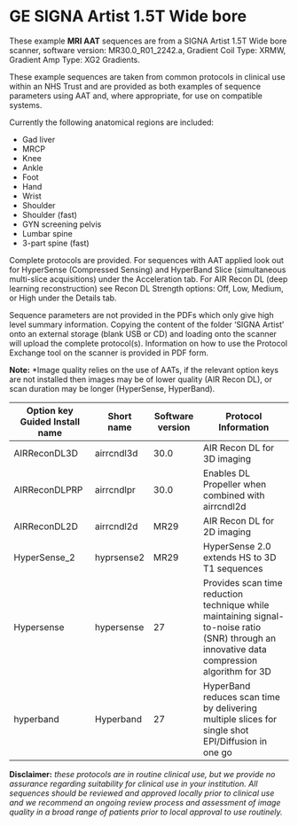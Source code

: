 # GE SIGNA Artist 1.5T Wide bore

These example **MRI AAT** sequences are from a SIGNA Artist 1.5T Wide bore scanner, software version: MR30.0_R01_2242.a, Gradient Coil Type: XRMW, Gradient Amp Type: XG2 Gradients.

These example sequences are taken from common protocols in clinical use within an NHS Trust and are provided as both examples of sequence parameters using AAT and, where appropriate, for use on compatible systems.

Currently the following anatomical regions are included:
- Gad liver
- MRCP
- Knee
- Ankle
- Foot
- Hand
- Wrist 
- Shoulder
- Shoulder (fast)
- GYN screening pelvis
- Lumbar spine
- 3-part spine (fast)

Complete protocols are provided. For sequences with AAT applied look out for HyperSense (Compressed Sensing) and HyperBand Slice (simultaneous multi-slice acquisitions) under the Acceleration tab. For AIR Recon DL (deep learning reconstruction) see Recon DL Strength options: Off, Low, Medium, or High under the Details tab.

Sequence parameters are not provided in the PDFs which only give high level summary information. Copying the content of the folder ‘SIGNA Artist’ onto an external storage (blank USB or CD) and loading onto the scanner will upload the complete protocol(s). Information on how to use the Protocol Exchange tool on the scanner is provided in PDF form.

**Note:** *Image quality relies on the use of AATs, if the relevant option keys are not installed then images may be of lower quality (AIR Recon DL), or scan duration may be longer (HyperSense, HyperBand).

| Option key Guided Install name |	Short name	| Software version |	Protocol Information|
|---|---|---|---|
|AIRReconDL3D	|airrcndl3d|	30.0|	AIR Recon DL for 3D imaging|
|AIRReconDLPRP|	airrcndlpr|	30.0|	Enables DL Propeller when combined with airrcndl2d|
|AIRReconDL2D|	airrcndl2d|	MR29|	AIR Recon DL for 2D imaging|
|HyperSense_2|	hyprsense2|	MR29|	HyperSense 2.0 extends HS to 3D T1 sequences|
|Hypersense|	hypersense	| 27|	Provides scan time reduction technique while maintaining signal-to-noise ratio (SNR) through an innovative data compression algorithm for 3D|
|hyperband	|Hyperband	|27|	HyperBand reduces scan time by delivering multiple slices for single shot EPI/Diffusion in one go|

**Disclaimer:** *these protocols are in routine clinical use, but we provide no assurance regarding suitability for clinical use in your institution.  All sequences should be reviewed and approved locally prior to clinical use and we recommend an ongoing review process and assessment of image quality in a broad range of patients prior to local approval to use routinely.*

